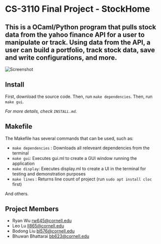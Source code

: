 # CS-3110 Final Project - StockHome
This is a OCaml/Python program that pulls stock data from the yahoo finance API for a user to manipulate or track. Using data from the API, a user can build a portfolio, track stock data, save and write configurations, and more. 
-----------------------------------
![Screenshot](https://media.github.coecis.cornell.edu/user/15874/files/305d40b0-78d7-404e-9523-9967292e382a)

## Install 
First, download the source code. 
Then, run `make dependencies`. 
Then, run `make gui`. 

*For more details, check `INSTALL.md`.*

## Makefile
The Makefile has several commands that can be used, such as:

- `make dependencies` : Downloads all releveant dependencies from the terminal
- `make gui`: Executes gui.ml to create a GUI window running the application
- `make display`: Executes display.ml to create a UI in the terminal for testing and demonstration purposes
- `make lines` : Returns line count of project (run `sudo apt install cloc` first)

And others.

## Project Members 
- Ryan Wu rw645@cornell.edu 
- Leo Lu ll865@cornell.edu 
- Bodong Liu bl576@cornell.edu 
- Bhuwan Bhattarai bb623@cornell.edu 

